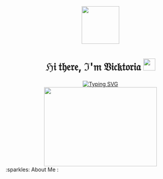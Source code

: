 <div id="header" align="center">
  <img src="https://media.giphy.com/media/v1.Y2lkPTc5MGI3NjExejhqa3N4dGx3OG11MXJsa2hzeDI4NHE3bGMxZTVyNnloZGJtMWprdCZlcD12MV9pbnRlcm5hbF9naWZfYnlfaWQmY3Q9Zw/KHh7jLrG6gIXBTnxsp/giphy.gif" width="100"/>
</div>
<h1 align="center">ℌ𝔦 𝔱𝔥𝔢𝔯𝔢, ℑ'𝔪 𝔙𝔦𝔠𝔨𝔱𝔬𝔯𝔦𝔞 
<img src="https://media.giphy.com/media/7hL4RfPDSaDNm/giphy.gif" height="32"/></h1>
<div align="center">
  <a href="https://git.io/typing-svg"><img src="https://readme-typing-svg.herokuapp.com?font=Ephesis&size=35&pause=1000&color=913DBA&random=false&width=452&height=58&lines=Computer+science+student%2C+medical+physicist+"alt="Typing SVG" /></a> 
</div>
<div align="center">
  <img src="https://media.giphy.com/media/v1.Y2lkPTc5MGI3NjExdmhpeW1oYThraTl0NmVkM2dkM29vc3ZkcG1qNzc2anR6MzFiMmQ4ciZlcD12MV9pbnRlcm5hbF9naWZfYnlfaWQmY3Q9cw/nXprdF4nO7nUqelS4H/giphy.gif" width="300" height="210"/>
</div>
 	:sparkles: About Me :
